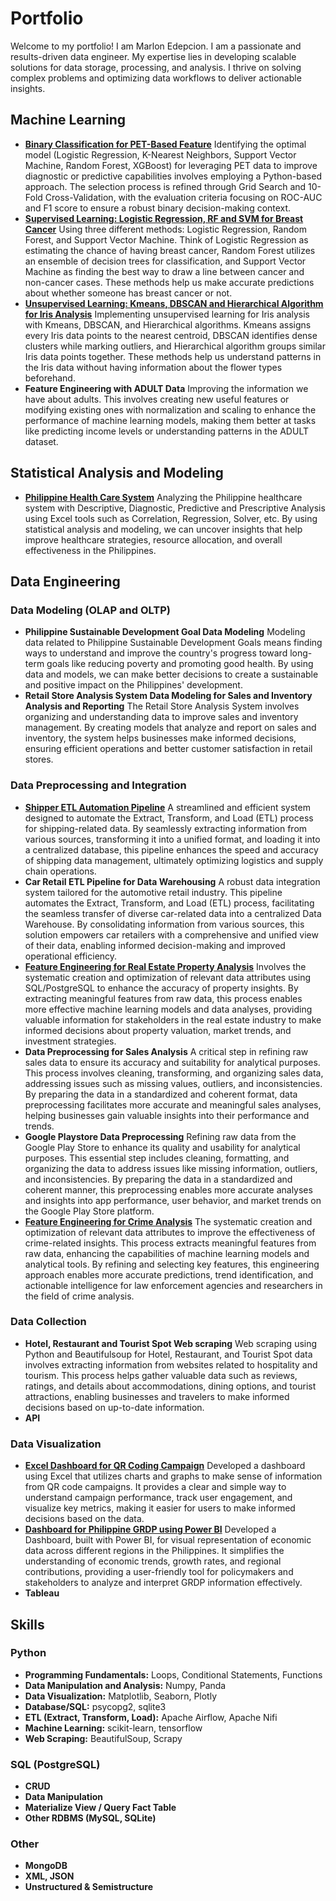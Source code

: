 # Portfolio

Welcome to my portfolio! I am Marlon Edepcion. I am a passionate and results-driven data engineer. My expertise lies in developing scalable solutions for data storage, processing, and analysis. I thrive on solving complex problems and optimizing data workflows to deliver actionable insights.

## Machine Learning

- **[Binary Classification for PET-Based Feature](https://github.com/maredep/machine-learning-PET_ADC-dataset)** Identifying the optimal model (Logistic Regression, K-Nearest Neighbors, Support Vector Machine, Random Forest, XGBoost) for leveraging PET data to improve diagnostic or predictive capabilities involves employing a Python-based approach. The selection process is refined through Grid Search and 10-Fold Cross-Validation, with the evaluation criteria focusing on ROC-AUC and F1 score to ensure a robust binary decision-making context.
- **[Supervised Learning: Logistic Regression, RF and SVM for Breast Cancer](https://github.com/maredep/supervised-machine-learning-logistic-regression-RF-SVM.git)** Using three different methods: Logistic Regression, Random Forest, and Support Vector Machine. Think of Logistic Regression as estimating the chance of having breast cancer, Random Forest utilizes an ensemble of decision trees for classification, and Support Vector Machine as finding the best way to draw a line between cancer and non-cancer cases. These methods help us make accurate predictions about whether someone has breast cancer or not. 
- **[Unsupervised Learning: Kmeans, DBSCAN and Hierarchical Algorithm for Iris Analysis](https://github.com/maredep/unsupervised-learning-kmeans-dbscan-hierarchical-cluster.git)** Implementing unsupervised learning for Iris analysis with Kmeans, DBSCAN, and Hierarchical algorithms. Kmeans assigns every Iris data points to the nearest centroid, DBSCAN identifies dense clusters while marking outliers, and Hierarchical algorithm groups similar Iris data points together. These methods help us understand patterns in the Iris data without having information about the flower types beforehand.
- **Feature Engineering with ADULT Data** Improving the information we have about adults. This involves creating new useful features or modifying existing ones with normalization and scaling to enhance the performance of machine learning models, making them better at tasks like predicting income levels or understanding patterns in the ADULT dataset.

## Statistical Analysis and Modeling 
- **[Philippine Health Care System](https://github.com/maredep/statistical-analysis-and-modeling.git)** Analyzing the Philippine healthcare system with Descriptive, Diagnostic, Predictive and Prescriptive Analysis using Excel tools such as Correlation, Regression, Solver, etc. By using statistical analysis and modeling, we can uncover insights that help improve healthcare strategies, resource allocation, and overall effectiveness in the Philippines.
  
## Data Engineering	
### Data Modeling (OLAP and OLTP)
- **Philippine Sustainable Development Goal Data Modeling** Modeling data related to Philippine Sustainable Development Goals means finding ways to understand and improve the country's progress toward long-term goals like reducing poverty and promoting good health. By using data and models, we can make better decisions to create a sustainable and positive impact on the Philippines' development.
- **Retail Store Analysis System Data Modeling for Sales and Inventory Analysis and Reporting** The Retail Store Analysis System involves organizing and understanding data to improve sales and inventory management. By creating models that analyze and report on sales and inventory, the system helps businesses make informed decisions, ensuring efficient operations and better customer satisfaction in retail stores.
### Data Preprocessing and Integration
- **[Shipper ETL Automation Pipeline](https://github.com/maredep/ETL-shipper-pipeline.git)** A streamlined and efficient system designed to automate the Extract, Transform, and Load (ETL) process for shipping-related data. By seamlessly extracting information from various sources, transforming it into a unified format, and loading it into a centralized database, this pipeline enhances the speed and accuracy of shipping data management, ultimately optimizing logistics and supply chain operations.
- **Car Retail ETL Pipeline for Data Warehousing** A robust data integration system tailored for the automotive retail industry. This pipeline automates the Extract, Transform, and Load (ETL) process, facilitating the seamless transfer of diverse car-related data into a centralized Data Warehouse. By consolidating information from various sources, this solution empowers car retailers with a comprehensive and unified view of their data, enabling informed decision-making and improved operational efficiency.
- **[Feature Engineering for Real Estate Property Analysis](https://github.com/maredep/sql-postgresql-feature-engineering-real-estate-property-sales.git)** Involves the systematic creation and optimization of relevant data attributes using SQL/PostgreSQL to enhance the accuracy of property insights. By extracting meaningful features from raw data, this process enables more effective machine learning models and data analyses, providing valuable information for stakeholders in the real estate industry to make informed decisions about property valuation, market trends, and investment strategies.
- **Data Preprocessing for Sales Analysis** A critical step in refining raw sales data to ensure its accuracy and suitability for analytical purposes. This process involves cleaning, transforming, and organizing sales data, addressing issues such as missing values, outliers, and inconsistencies. By preparing the data in a standardized and coherent format, data preprocessing facilitates more accurate and meaningful sales analyses, helping businesses gain valuable insights into their performance and trends.
- **Google Playstore Data Preprocessing** Refining raw data from the Google Play Store to enhance its quality and usability for analytical purposes. This essential step includes cleaning, formatting, and organizing the data to address issues like missing information, outliers, and inconsistencies. By preparing the data in a standardized and coherent manner, this preprocessing enables more accurate analyses and insights into app performance, user behavior, and market trends on the Google Play Store platform.
- **[Feature Engineering for Crime Analysis](https://github.com/maredep/feature-engineering-crime-analysis.git)** The systematic creation and optimization of relevant data attributes to improve the effectiveness of crime-related insights. This process extracts meaningful features from raw data, enhancing the capabilities of machine learning models and analytical tools. By refining and selecting key features, this engineering approach enables more accurate predictions, trend identification, and actionable intelligence for law enforcement agencies and researchers in the field of crime analysis.
### Data Collection
- **Hotel, Restaurant and Tourist Spot Web scraping** Web scraping using Python and Beautifulsoup for Hotel, Restaurant, and Tourist Spot data involves extracting information from websites related to hospitality and tourism. This process helps gather valuable data such as reviews, ratings, and details about accommodations, dining options, and tourist attractions, enabling businesses and travelers to make informed decisions based on up-to-date information.
- **API**
### Data Visualization
- **[Excel Dashboard for QR Coding Campaign](https://github.com/maredep/data-visualization-dashboard-QR-campaign)** Developed a dashboard using Excel that utilizes charts and graphs to make sense of information from QR code campaigns. It provides a clear and simple way to understand campaign performance, track user engagement, and visualize key metrics, making it easier for users to make informed decisions based on the data.
- **[Dashboard for Philippine GRDP using Power BI](https://github.com/maredep/data-visualization-dashboard-Philippine-GRDP.git)** Developed a Dashboard, built with Power BI, for visual representation of economic data across different regions in the Philippines. It simplifies the understanding of economic trends, growth rates, and regional contributions, providing a user-friendly tool for policymakers and stakeholders to analyze and interpret GRDP information effectively.
- **Tableau**

## Skills
### Python
- **Programming Fundamentals:** Loops, Conditional Statements, Functions
- **Data Manipulation and Analysis:** Numpy, Panda
- **Data Visualization:** Matplotlib, Seaborn, Plotly
- **Database/SQL:** psycopg2, sqlite3
- **ETL (Extract, Transform, Load):** Apache Airflow, Apache Nifi
- **Machine Learning:** scikit-learn, tensorflow
- **Web Scraping:** BeautifulSoup, Scrapy
### SQL (PostgreSQL)
- **CRUD**
- **Data Manipulation**
- **Materialize View / Query Fact Table**
- **Other RDBMS (MySQL, SQLite)**
### Other
- **MongoDB**
- **XML, JSON**
- **Unstructured & Semistructure**


